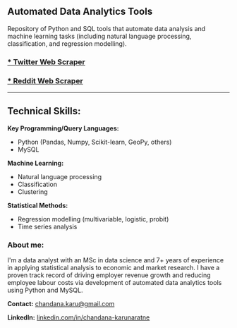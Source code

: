 ## Automated Data Analytics Tools

Repository of Python and SQL tools that automate data analysis and machine learning tasks (including natural language processing, classification, and regression modelling).

### [* Twitter Web Scraper](https://github.com/chandana-karunaratne/Twitter-Scraper)

### [* Reddit Web Scraper](https://github.com/chandana-karunaratne/Reddit-Scraper)

---

## Technical Skills:

**Key Programming/Query Languages:** 
* Python (Pandas, Numpy, Scikit-learn, GeoPy, others)
* MySQL

**Machine Learning:** 
* Natural language processing
* Classification
* Clustering

**Statistical Methods:** 
* Regression modelling (multivariable, logistic, probit) 
* Time series analysis

### About me: <br> 
I'm a data analyst with an MSc in data science and 7+ years of experience in applying statistical analysis to economic and market research. I have a proven track record of driving employer revenue growth and reducing employee labour costs via development of automated data analytics tools using Python and MySQL.

**Contact:** [chandana.karu@gmail.com](mailto:chandana.karu@gmail.com)

**LinkedIn:** [linkedin.com/in/chandana-karunaratne](https://www.linkedin.com/in/chandana-karunaratne/)
